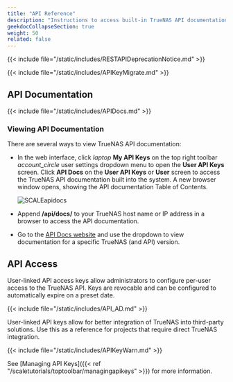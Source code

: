 ```yaml
---
title: "API Reference"
description: "Instructions to access built-in TrueNAS API documentation and links to static copies of the API documentation."
geekdocCollapseSection: true
weight: 50
related: false
---
```


{{< include file="/static/includes/RESTAPIDeprecationNotice.md" >}}

{{< include file="/static/includes/APIKeyMigrate.md" >}}

## API Documentation

{{< include file="/static/includes/APIDocs.md" >}}

### Viewing API Documentation

There are several ways to view TrueNAS API documentation:

* In the web interface, click <i class="material-icons" aria-hidden="true" title="laptop" style="vertical-align: top;">laptop</i> **My API Keys** on the top right toolbar <i class="material-icons" aria-hidden="true">account_circle</i> user settings dropdown menu to open the **User API Keys** screen.
   Click **API Docs** on the **User API Keys** or **User** screen to access the TrueNAS API documentation built into the system.
   A new browser window opens, showing the API documentation Table of Contents.

   ![SCALEapidocs](/images/SCALE/Dashboard/APIKeysScreen.png "API Docs location")

* Append **/api/docs/** to your TrueNAS host name or IP address in a browser to access the API documentation.

* Go to the [API Docs website](https://api.truenas.com) and use the dropdown to view documentation for a specific TrueNAS (and API) version.

## API Access

User-linked API access keys allow administrators to configure per-user access to the TrueNAS API.
Keys are revocable and can be configured to automatically expire on a preset date.
  
{{< include file="/static/includes/API_AD.md" >}}

User-linked API keys allow for better integration of TrueNAS into third-party solutions.
Use this as a reference for projects that require direct TrueNAS integration.

{{< include file="/static/includes/APIKeyWarn.md" >}}

See [Managing API Keys]({{< ref "/scaletutorials/toptoolbar/managingapikeys" >}}) for more information.
